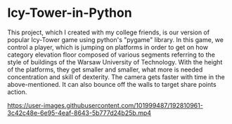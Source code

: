 
# Icy-Tower-in-Python


This project, which I created with my college friends, is our version of popular Icy-Tower game using python's "pygame" library.
    In this game, we control a player, which is jumping on platforms in order to get on how category elevation floor composed of various segments referring to the style of buildings of the Warsaw University of Technology. With the height of the platforms, they get smaller and smaller, what more is needed concentration and skill of dexterity. The camera gets faster with time in the above-mentioned. It can also bounce off the walls to target share points action.




https://user-images.githubusercontent.com/101999487/192810961-3c42c48e-6e95-4eaf-8643-5b777d24b25b.mp4

